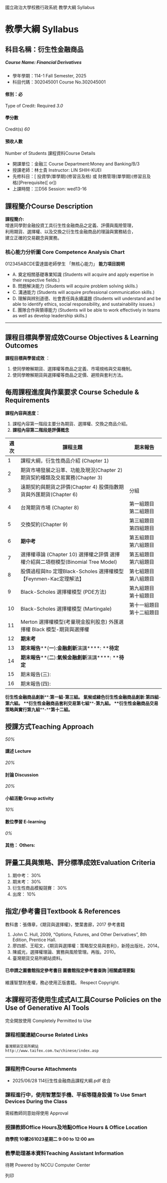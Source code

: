 國立政治大學校務行政系統 教學大綱 Syllabus
# 教學大綱 Syllabus
##  科目名稱：衍生性金融商品
#####  Course Name: Financial Derivatives
  * 學年學期：114-1 Fall Semester, 2025 
  * 科目代碼：302045001 Course No.302045001


#### 修別：必
Type of Credit: Required 
_3.0_
#### 學分數
Credit(s)
_60_
#### 預收人數
Number of Students
課程資料Course Details
  * 開課單位：金融三 Course Department:Money and Banking/B/3 
  * 授課老師：林士貴 Instructor: LIN SHIH-KUEI 
  * 先修科目：[ 投資學(單學期)(修習且及格) 或 財務管理(單學期)(修習且及格)]Prerequisite([ or])
  * 上課時間：三D56 Session: wed13-16


##  課程簡介Course Description
**課程簡介:**  
增進同學對金融投資工具衍生性金融商品之定義、評價與風險管理，  
利用期貨、選擇權、以及交換之衍生性金融商品的理論與實務結合，  
建立正確的交易觀念與實務。
###  核心能力分析圖 Core Competence Analysis Chart
012345ABCDE雷達圖老師學生
「無核心能力」 
**能力項目說明**
  * A. 奠定相關基礎專業知識 (Students will acquire and apply expertise in their respective fields.)
  * B. 問題解決能力 (Students will acquire problem solving skills.)
  * C. 溝通能力 (Students will acquire professional communication skills.)
  * D. 理解與辨別道德、社會責任與永續議題 (Students will understand and be able to identify ethics, social responsibility, and sustainability issues.)
  * E. 團隊合作與領導能力 (Students will be able to work effectively in teams as well as develop leadership skills.)


* * *
##  課程目標與學習成效Course Objectives & Learning Outcomes 
**課程目標與學習成效** ：
  1. 使同學瞭解期貨、選擇權等商品之定義、市場規格與交易機制。
  2. 使同學瞭解期貨與選擇權等商品之定價、避險與套利方法。  



##  每周課程進度與作業要求 Course Schedule & Requirements
**課程內容與進度：**
  1. 課程內容第一階段主要分為期貨、選擇權、交換之商品介紹。
  2. **課程內容第二階段是評價概念**

**週次** |  **課程主題** |  **期末報告**  
---|---|---  
1 |  課程大綱，衍生性商品介紹 (Chapter 1) |   
2 |  期貨市場發展之沿革、功能及現況(Chapter 2) 期貨契約種類及交易實務(Chapter 3) |   
3 |  遠期契約與期貨之評價(Chapter 4) 股價指數期貨與外匯期貨(Chapter 6) |  分組  
4 |  台灣期貨市場 (Chapter 8) |  第一組題目 第二組題目  
5 |  交換契約(Chapter 9) |  第三組題目 第四組題目  
6 |  **期中考** |  第五組題目 第六組題目  
7 |  選擇權導論 (Chapter 10)  選擇權之評價 選擇權介紹與二項樹模型(Binomial Tree Model) |  第五組題目 第六組題目  
8 |  股價過程與Ito 定理Black-Scholes 選擇權模型 【Feynmen-Kac定理解法】 |  第七組題目 第八組題目  
9 |  Black-Scholes 選擇權模型 (PDE方法) |  第九組題目 第十組題目  
10 |  Black-Scholes 選擇權模型 (Martingale) |  第十一組題目 第十二組題目  
11 |  Merton 選擇權模型(考量現金股利股息) 外匯選擇權 Black 模型-期貨與選擇權 |   
12 |  **期末考** |   
13 |  **期末報告****(****一****):****金融創新****演講****: ****待定** |   
14 |  **期末報告****(****二****):****氣候金融創新****演講****: ****待定** |   
15 |  期末報告(三):  |   
16 |  期末報告(四): |   
**衍生性金融商品創新****:****第一組****-****第三組。**
**氣候或綠色衍生性金融商品創新****:****第四組****-****第六組。**
**衍生性金融商品套利交易****第七組****-****第九組。**
**衍生性金融商品交易策略與實行****第九組****-****第十二組。**
##  授課方式Teaching Approach
_50%_
####  講述 Lecture
_20%_
####  討論 Discussion
_20%_
####  小組活動 Group activity
_10%_
####  數位學習 E-learning
_0%_
####  其他： Others:
##  評量工具與策略、評分標準成效Evaluation Criteria
1. 期中考： 30%
2. 期末考： 30%
3. 衍生性商品模擬競賽： 30%
4. 出席： 10%
##  指定/參考書目Textbook & References
教科書：張傳章，《期貨與選擇權》，雙葉書廊，2017
參考書籍
1. John C. Hull, 2009, “Options, Futures, and Other Derivatives”, 8th Edition, Prentice Hall.
2. 廖四郎、王昭文，《期貨與選擇權：策略型交易與套利》，新陸出版社，2014。
3. 陳威光，選擇權理論、實務與風險管理。再版。2010。
4. 臺灣期貨交易所網站資料。
####  已申請之圖書館指定參考書目  圖書館指定參考書查詢 |相關處理要點
維護智慧財產權，務必使用正版書籍。 Respect Copyright.
##  本課程可否使用生成式AI工具Course Policies on the Use of Generative AI Tools
完全開放使用 Completely Permitted to Use
###  課程相關連結Course Related Links
```
臺灣期貨交易所網站
http://www.taifex.com.tw/chinese/index.asp

```

* * *
###  課程附件Course Attachments
  * 2025/06/28 114衍生性金融商品課程大綱.pdf  收合 


###  課程進行中，使用智慧型手機、平板等隨身設備 To Use Smart Devices During the Class
需經教師同意始得使用  Approval
###  授課教師Office Hours及地點Office Hours & Office Location
**商學院 10樓261023星期二 9:00 to 12:00 am**
###  教學助理基本資料Teaching Assistant Information
待聘
Powered by NCCU Computer Center
  
列印
